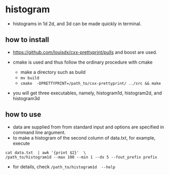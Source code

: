 # histogram

- histograms in 1d 2d, and 3d can be made quickly in terminal.

## how to install 

- <https://github.com/louisdx/cxx-prettyprint/pulls> and boost are used.
- cmake is used and thus follow the ordinary procedure with cmake 
  - make a directory such as build
  - `mv build`
  - `cmake  -DPRETTYPRINT=/path_to/cxx-prettyprint/ ../src && make `

- you will get three executables, namely, histogram1d, histogram2d, and histogram3d


## how to use

- data are supplied from from standard input and options are specified in command line argument. 
- to make a histogram of the second column of data.txt, for example, execute
```
cat data.txt  | awk '{print $2}'  \
/path_to/histogram1d --max 100 --min 1 --dx 5 --fout_prefix prefix  
```

- for details, check `/path_to/histogram1d  --help`

